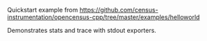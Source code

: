 Quickstart example from
https://github.com/census-instrumentation/opencensus-cpp/tree/master/examples/helloworld

Demonstrates stats and trace with stdout exporters.
